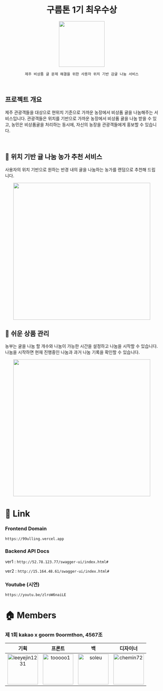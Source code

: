 <div align="center">

# **구름톤 1기 최우수상**

<img src="https://user-images.githubusercontent.com/77133565/199910646-ff3ca5d0-67c6-4279-a10d-c7e8d7993525.png" width="150px"><br>


    제주 비상품 귤 문제 해결을 위한 사용자 위치 기반 감귤 나눔 서비스

</div>

<br>


## 프로젝트 개요

제주 관광객들을 대상으로 현위치 기준으로 가까운 농장에서 비상품 귤을 나눔해주는 서비스입니다.
관광객들은 위치를 기반으로 가까운 농장에서 비상품 귤을 나눔 받을 수 있고, 농민은 비상품귤을 처리하는 동시에, 자신의 농장을 관광객들에게 홍보할 수 있습니다.

<br/>

## 📍 위치 기반 귤 나눔 농가 추천 서비스


사용자의 위치 기반으로 원하는 반경 내의 귤을 나눔하는 농가를 랜덤으로 추천해 드립니다.

<p align="center"><img src="https://user-images.githubusercontent.com/77133565/199912615-f49f1de6-46f8-4a41-b9e3-36ac78f3d982.png" height="450px"> </p>

## 📑 쉬운 상품 관리


농부는 귤을 나눔 할 개수와 나눔이 가능한 시간을 설정하고 나눔을 시작할 수 있습니다.  
나눔을 시작하면 현재 진행중인 나눔과 과거 나눔 기록을 확인할 수 있습니다.

<p align="center">
<img src="https://user-images.githubusercontent.com/77133565/199913410-585d6085-e9a0-4ea6-a3b8-0c47adc41b7f.png" height="450px">  
</p>

# 📎 Link
### Frontend Domain
`https://99ulling.vercel.app`

### Backend API Docs 
ver1 : `http://52.78.123.77/swagger-ui/index.html#`

ver2 : `http://15.164.48.61/swagger-ui/index.html#`

### Youtube (시연)
`https://youtu.be/zlroW6naiLE`



# 🏠 Members


### 제 1회 kakao x goorm 9oormthon, 4567조

|                      기획                       |                프론트                |                백                |                디자이너                |
| :---------------------------------------------: | :----------------------------------: | :------------------------------: | :------------------------------------: |
|<img src="https://avatars.githubusercontent.com/u/82494506?v=4" alt="leeyejin1231" width="100" height="100">|<img src="https://avatars.githubusercontent.com/u/77133565?v=4" alt="tooooo1" width="100" height="100">|<img src="https://avatars.githubusercontent.com/u/76844556?v=4" alt="soleu" width="100" height="100">|<img src="https://avatars.githubusercontent.com/u/111728743?v=4" alt="chemin72" width="100" height="100">| [leeyejin1231](https://github.com/leeyejin1231) | [tooooo1](http://github.com/tooooo1) | [soleu](http://github.com/soleu) | [chemin72](http://github.com/chemin72) |

